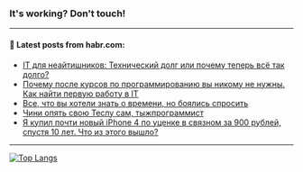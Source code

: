 ### It's working? Don't touch!

---
<!--
#### 🛠️ Technical stack:

![C++](https://img.shields.io/badge/C++-informational?logo=c%2B%2B&style=flat&logoColor=white&color=9C033A)
![Java](https://img.shields.io/badge/Java-informational?logo=java&style=flat&logoColor=white&color=007396)
![Kotlin](https://img.shields.io/badge/Kotlin-informational?logo=Kotlin&style=flat&logoColor=white&color=0095D5)
![JS](https://img.shields.io/badge/JS-informational?logo=javaScript&style=flat&logoColor=black&color=F7Df1E) <br>
![HTML5](https://img.shields.io/badge/HTML5-informational?logo=html5&style=flat&logoColor=white&color=E34F26)
![CSS3](https://img.shields.io/badge/CSS3-informational?logo=css3&style=flat&logoColor=white&color=157286)
![Sass](https://img.shields.io/badge/Saas-informational?logo=sass&style=flat&logoColor=white&color=hotpink)
![PHP](https://img.shields.io/badge/PHP-informational?logo=php&style=flat&logoColor=white&color=777BB4) <br>
![WebPAck](https://img.shields.io/badge/WebPack-informational?logo=webPack&style=flat&logoColor=white&color=FF6F00)
![Bootstrap](https://img.shields.io/badge/Bootstrap-informational?logo=Bootstrap&style=flat&logoColor=white&color=7952B3)
![MySQL](https://img.shields.io/badge/MySQL-informational?logo=MySQL&style=flat&logoColor=white&color=00f) <br>
![NodeJS](https://img.shields.io/badge/NodeJS-informational?logo=node.js&style=flat&logoColor=white&color=43853D)
![Spring](https://img.shields.io/badge/Spring-informational?logo=Spring&style=flat&logoColor=white&color=0A9EDC)
![Angular](https://img.shields.io/badge/Vue-informational?logo=vue.js&style=flat&logoColor=white&color=red)
![Git](https://img.shields.io/badge/Git-informational?logo=git&style=flat&logoColor=white&color=darkorange)

___
-->

#### 💬 Latest posts from habr.com:

<!-- BLOG-POST-LIST:START -->
- [IT для неайтишников: Технический долг или почему теперь всё так долго?](https://habr.com/ru/post/698942/?utm_source=habrahabr&utm_medium=rss&utm_campaign=698942)
- [Почему после курсов по программированию вы никому не нужны. Как найти первую работу в IT](https://habr.com/ru/post/698934/?utm_source=habrahabr&utm_medium=rss&utm_campaign=698934)
- [Все, что вы хотели знать о времени, но боялись спросить](https://habr.com/ru/post/698930/?utm_source=habrahabr&utm_medium=rss&utm_campaign=698930)
- [Чини опять свою Теслу сам, тыжпрограммист](https://habr.com/ru/post/698904/?utm_source=habrahabr&utm_medium=rss&utm_campaign=698904)
- [Я купил почти новый iPhone 4 по уценке в связном за 900 рублей, спустя 10 лет. Что из этого вышло?](https://habr.com/ru/post/698900/?utm_source=habrahabr&utm_medium=rss&utm_campaign=698900)
<!-- BLOG-POST-LIST:END -->

---

[![Top Langs](https://github-readme-stats.vercel.app/api/top-langs/?username=zloylis&layout=compact&hide_border=true&theme=dracula)](https://github.com/zloylis)
